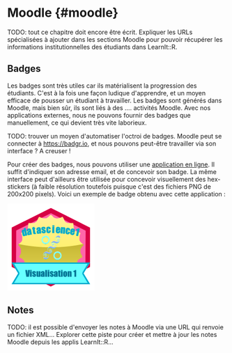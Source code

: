 # Moodle {#moodle}



TODO: tout ce chapitre doit encore être écrit. Expliquer les URLs spécialisées à ajouter dans les sections Moodle pour pouvoir récupérer les informations institutionnelles des étudiants dans LearnIt::R.


## Badges

Les badges sont très utiles car ils matérialisent la progression des étudiants. C'est à la fois une façon ludique d'apprendre, et un moyen efficace de pousser un étudiant à travailler. Les badges sont générés dans Moodle, mais bien sûr, ils sont liés à des .... activités Moodle. Avec nos applications externes, nous ne pouvons fournir des badges que manuellement, ce qui devient très vite laborieux.

TODO: trouver un moyen d'automatiser l'octroi de badges. Moodle peut se connecter à https://badgr.io, et nous pouvons peut-être travailler via son interface ? A creuser !

Pour créer des badges, nous pouvons utiliser une [application en ligne](https://www.openbadges.me/designer.html). Il suffit d'indiquer son adresse email, et de concevoir son badge. La même interface peut d'ailleurs être utilisée pour concevoir visuellement des hex-stickers (à faible résolution toutefois puisque c'est des fichiers PNG de 200x200 pixels). Voici un exemple de badge obtenu avec cette application :

![Exemple de badge](images/moodle/sdd1-02visualisation1.png)

## Notes

TODO: il est possible d'envoyer les notes à Moodle via une URL qui renvoie un fichier XML... Explorer cette piste pour créer et mettre à jour les notes Moodle depuis les applis LearnIt::R...
